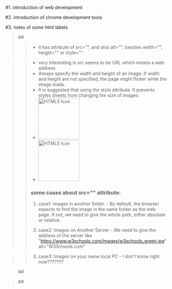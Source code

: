#1. introduction of web development

#2. introduction of chrome development tools

#3. notes of some html labels
>##<img >
>>+ it has attribute of src="", and also alt="", besides width="", height="" or style="".

>>+ very interesting is src seems to be URL which means a web address.
>>+ Always specify the width and height of an image. If width and height are not specified, the page might flicker while the image loads.
>>+ It is suggested that using the style attribute. It prevents styles sheets from changing the size of images:
>>+ <img src="html5.gif" alt="HTML5 Icon" width="128" height="128">
>>+ <img src="html5.gif" alt="HTML5 Icon" style="width:128px;height:128px;">
>>### some cases about src="" attribute:
>>1. case1: images in another folder. - By default, the browser expects to find the image in the same folder as the web page. 
If not, we need to give the whole path, either absolute or relative.

>>2. case2: Images on Another Server - We need to give the address of the server like "https://www.w3schools.com/images/w3schools_green.jpg" alt="W3Schools.com"

>>3. case3: Images on your owne local PC - I don't konw right now???????

>##<map>
  
>##<picture>
